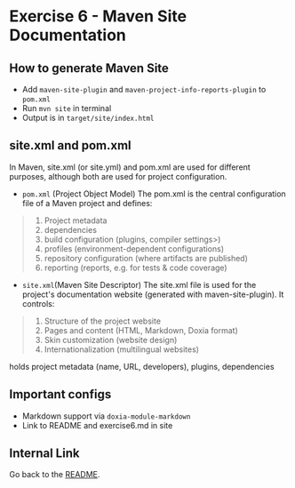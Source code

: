 # Exercise 6 - Maven Site Documentation

## How to generate Maven Site
- Add `maven-site-plugin` and `maven-project-info-reports-plugin` to `pom.xml`
- Run `mvn site` in terminal
- Output is in `target/site/index.html`

## site.xml and pom.xml
In Maven, site.xml (or site.yml) and pom.xml are used for different purposes, although both are used for project configuration. 
- `pom.xml` (Project Object Model)
The pom.xml is the central configuration file of a Maven project and defines:

> 1. Project metadata
> 2. dependencies
> 3. build configuration (plugins, compiler settings>)
> 4. profiles (environment-dependent configurations)
> 5. repository configuration (where artifacts are published) 
> 6. reporting (reports, e.g. for tests & code coverage)

- `site.xml`(Maven Site Descriptor)
The site.xml file is used for the project's documentation website (generated with maven-site-plugin). It controls:
> 1. Structure of the project website
> 2. Pages and content (HTML, Markdown, Doxia format)
> 3. Skin customization (website design)
> 4. Internationalization (multilingual websites)


 holds project metadata (name, URL, developers), plugins, dependencies

## Important configs
- Markdown support via `doxia-module-markdown`
- Link to README and exercise6.md in site

## Internal Link
Go back to the [README](./README.md).
